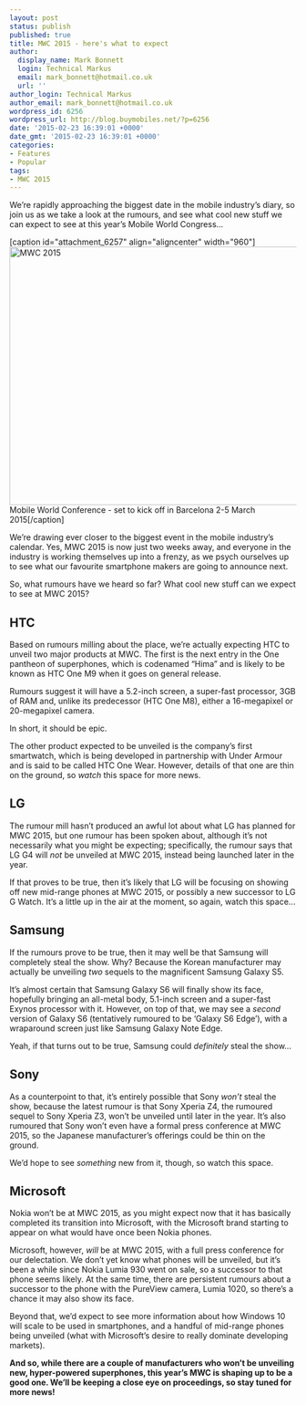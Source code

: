 ```yaml
---
layout: post
status: publish
published: true
title: MWC 2015 - here's what to expect
author:
  display_name: Mark Bonnett
  login: Technical Markus
  email: mark_bonnett@hotmail.co.uk
  url: ''
author_login: Technical Markus
author_email: mark_bonnett@hotmail.co.uk
wordpress_id: 6256
wordpress_url: http://blog.buymobiles.net/?p=6256
date: '2015-02-23 16:39:01 +0000'
date_gmt: '2015-02-23 16:39:01 +0000'
categories:
- Features
- Popular
tags:
- MWC 2015
---
```

<p><span class="postStandFirst">We&rsquo;re rapidly approaching the biggest date in the mobile industry&rsquo;s diary, so join us as we take a look at the rumours, and see what cool new stuff we can expect to see at this year&rsquo;s Mobile World Congress...</span></p>
<p>[caption id="attachment_6257" align="aligncenter" width="960"]<img class="wp-image-6257 size-large" src="https://a1comms-blog-buymobiles.storage.googleapis.com/2015/02/1507428_10152667858508649_7882256347479457411_o-1024x484.jpg" alt="MWC 2015" width="960" height="453" /> Mobile World Conference - set to kick off in Barcelona 2-5 March 2015[/caption]</p>
<p>We&rsquo;re drawing ever closer to the biggest event in the mobile industry&rsquo;s calendar. Yes, MWC 2015 is now just two weeks away, and everyone in the industry is working themselves up into a frenzy, as we psych ourselves up to see what our favourite smartphone makers are going to announce next.</p>
<p>So, what rumours have we heard so far? What cool new stuff can we expect to see at MWC 2015?</p>
<h2>HTC</h2>
<p>Based on rumours milling about the place, we&rsquo;re actually expecting HTC to unveil two major products at MWC. The first is the next entry in the One pantheon of superphones, which is codenamed &ldquo;Hima&rdquo; and is likely to be known as HTC One M9 when it goes on general release.</p>
<p>Rumours suggest it will have a 5.2-inch screen, a super-fast processor, 3GB of RAM and, unlike its predecessor (HTC One M8), either a 16-megapixel or 20-megapixel camera.</p>
<p>In short, it should be epic.</p>
<p>The other product expected to be unveiled is the company&rsquo;s first smartwatch, which is being developed in partnership with Under Armour and is said to be called HTC One Wear. However, details of that one are thin on the ground, so <em>watch</em> this space for more news.</p>
<h2>LG</h2>
<p>The rumour mill hasn&rsquo;t produced an awful lot about what LG has planned for MWC 2015, but one rumour has been spoken about, although it&rsquo;s not necessarily what you might be expecting; specifically, the rumour says that LG G4 will <em>not</em> be unveiled at MWC 2015, instead being launched later in the year.</p>
<p>If that proves to be true, then it&rsquo;s likely that LG will be focusing on showing off new mid-range phones at MWC 2015, or possibly a new successor to LG G Watch. It&rsquo;s a little up in the air at the moment, so again, watch this space...</p>
<h2>Samsung</h2>
<p>If the rumours prove to be true, then it may well be that Samsung will completely steal the show. Why? Because the Korean manufacturer may actually be unveiling <em>two</em> sequels to the magnificent Samsung Galaxy S5.</p>
<p>It&rsquo;s almost certain that Samsung Galaxy S6 will finally show its face, hopefully bringing an all-metal body, 5.1-inch screen and a super-fast Exynos processor with it. However, on top of that, we may see a <em>second</em> version of Galaxy S6 (tentatively rumoured to be &lsquo;Galaxy S6 Edge&rsquo;), with a wraparound screen just like Samsung Galaxy Note Edge.</p>
<p>Yeah, if that turns out to be true, Samsung could <em>definitely</em> steal the show...</p>
<h2>Sony</h2>
<p>As a counterpoint to that, it&rsquo;s entirely possible that Sony <em>won&rsquo;t</em> steal the show, because the latest rumour is that Sony Xperia Z4, the rumoured sequel to Sony Xperia Z3, won&rsquo;t be unveiled until later in the year. It&rsquo;s also rumoured that Sony won&rsquo;t even have a formal press conference at MWC 2015, so the Japanese manufacturer&rsquo;s offerings could be thin on the ground.</p>
<p>We&rsquo;d hope to see <em>something</em> new from it, though, so watch this space.</p>
<h2>Microsoft</h2>
<p>Nokia won&rsquo;t be at MWC 2015, as you might expect now that it has basically completed its transition into Microsoft, with the Microsoft brand starting to appear on what would have once been Nokia phones.</p>
<p>Microsoft, however, <em>will</em> be at MWC 2015, with a full press conference for our delectation. We don&rsquo;t yet know what phones will be unveiled, but it&rsquo;s been a while since Nokia Lumia 930 went on sale, so a successor to that phone seems likely. At the same time, there are persistent rumours about a successor to the phone with the PureView camera, Lumia 1020, so there&rsquo;s a chance it may also show its face.</p>
<p>Beyond that, we&rsquo;d expect to see more information about how Windows 10 will scale to be used in smartphones, and a handful of mid-range phones being unveiled (what with Microsoft&rsquo;s desire to really dominate developing markets).</p>
<p><strong>And so, while there are a couple of manufacturers who won&rsquo;t be unveiling new, hyper-powered superphones, this year&rsquo;s MWC is shaping up to be a good one. We&rsquo;ll be keeping a close eye on proceedings, so stay tuned for more news! </strong></p>
